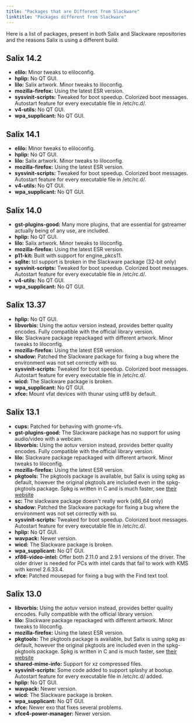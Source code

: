 ```yaml
---
title: "Packages that are Different from Slackware"
linktitle: "Packages different from Slackware"
---
```


Here is a list of packages, present in both Salix and Slackware
repositories and the reasons Salix is using a different build:

## Salix 14.2

-   **elilo:** Minor tweaks to eliloconfig.
-   **hplip:** No QT GUI.
-   **lilo:** Salix artwork. Minor tweaks to liloconfig.
-   **mozilla-firefox:** Using the latest ESR version.
-   **sysvinit-scripts:** Tweaked for boot speedup. Colorized
    boot messages. Autostart feature for every executable file
    in /etc/rc.d/.
-   **v4-utils:** No QT GUI.
-   **wpa\_supplicant:** No QT GUI.

## Salix 14.1

-   **elilo:** Minor tweaks to eliloconfig.
-   **hplip:** No QT GUI.
-   **lilo:** Salix artwork. Minor tweaks to liloconfig.
-   **mozilla-firefox:** Using the latest ESR version.
-   **sysvinit-scripts:** Tweaked for boot speedup. Colorized
    boot messages. Autostart feature for every executable file
    in /etc/rc.d/.
-   **v4-utils:** No QT GUI.
-   **wpa\_supplicant:** No QT GUI.

## Salix 14.0

-   **gst-plugins-good:** Many more plugins, that are essential for
    gstreamer actually being of any use, are included.
-   **hplip:** No QT GUI.
-   **lilo:** Salix artwork. Minor tweaks to liloconfig.
-   **mozilla-firefox:** Using the latest ESR version.
-   **p11-kit:** Built with support for engine\_pkcs11.
-   **sqlite:** tcl support is broken in the Slackware package
    (32-bit only)
-   **sysvinit-scripts:** Tweaked for boot speedup. Colorized
    boot messages. Autostart feature for every executable file
    in /etc/rc.d/.
-   **v4-utils:** No QT GUI.
-   **wpa\_supplicant:** No QT GUI.

## Salix 13.37

-   **hplip:** No QT GUI.
-   **libvorbis:** Using the aotuv version instead, provides better
    quality encodes. Fully compatible with the official library version.
-   **lilo:** Slackware package repackaged with different artwork. Minor
    tweaks to liloconfig.
-   **mozilla-firefox:** Using the latest ESR version.
-   **shadow:** Patched the Slackware package for fixing a bug where the
    environment was not set correctly with su.
-   **sysvinit-scripts:** Tweaked for boot speedup. Colorized
    boot messages. Autostart feature for every executable file
    in /etc/rc.d/.
-   **wicd:** The Slackware package is broken.
-   **wpa\_supplicant:** No QT GUI.
-   **xfce:** Mount vfat devices with thunar using utf8 by default.

## Salix 13.1

-   **cups:** Patched for behaving with gnome-vfs.
-   **gst-plugins-good:** The Slackware package has no support for using
    audio/video with a webcam.
-   **libvorbis:** Using the aotuv version instead, provides better
    quality encodes. Fully compatible with the official library version.
-   **lilo:** Slackware package repackaged with different artwork. Minor
    tweaks to liloconfig.
-   **mozilla-firefox:** Using the latest ESR version.
-   **pkgtools:** The pkgtools package is available, but Salix is using
    spkg as default, however the original pkgtools are included even in
    the spkg-pkgtools package. Spkg is written in C and is much faster,
    see [their website](http://spkg.megous.com/)
-   **sc:** The slackware package doesn't really work (x86\_64 only)
-   **shadow:** Patched the Slackware package for fixing a bug where the
    environment was not set correctly with su.
-   **sysvinit-scripts:** Tweaked for boot speedup. Colorized
    boot messages. Autostart feature for every executable file
    in /etc/rc.d/.
-   **hplip:** No QT GUI.
-   **wavpack:** Newer version.
-   **wicd:** The Slackware package is broken.
-   **wpa\_supplicant:** No QT GUI.
-   **xf86-video-intel:** Offer both 2.11.0 and 2.9.1 versions of
    the driver. The older driver is needed for PCs with intel cards that
    fail to work with KMS with kernel 2.6.33.4.
-   **xfce:** Patched mousepad for fixing a bug with the Find text tool.

## Salix 13.0

-   **libvorbis:** Using the aotuv version instead, provides better
    quality encodes. Fully compatible with the official library version.
-   **lilo:** Slackware package repackaged with different artwork. Minor
    tweaks to liloconfig.
-   **mozilla-firefox:** Using the latest ESR version.
-   **pkgtools:** The pkgtools package is available, but Salix is using
    spkg as default, however the original pkgtools are included even in
    the spkg-pkgtools package. Spkg is written in C and is much faster,
    see [their website](http://spkg.megous.com/)
-   **shared-mime-info:** Support for xz compressed files.
-   **sysvinit-scripts:** Some code added to support splashy at bootup.
    Autostart feature for every executable file in /etc/rc.d/ added.
-   **hplip:** No QT GUI.
-   **wavpack:** Newer version.
-   **wicd:** The Slackware package is broken.
-   **wpa\_supplicant:** No QT GUI.
-   **xfce:** Newer exo that fixes several problems.
-   **xfce4-power-manager:** Newer version.



